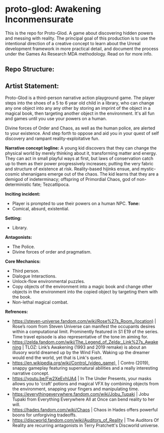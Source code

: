 # proto-glod: Awakening Inconmensurate

This is the repo for Proto-Glod. A game about discovering hidden powers and messing with reality. The principal goal of this production is to use the intentional direction of a creative concept to learn about the Unreal development framework in more practical detail, and document the process under the Games As Research MDA methodology. Read on for more info.

## Repo Structure:


## Artist Statement:

Proto-Glod is a third-person narrative action playground game. The player steps into the shoes of a 5 to 6 year old child in a library, who can change any one object into any any other by storing an imprint of the object in a magical book, then targeting another object in the environment. It's all fun and games until you use your powers on a human. 

Divine forces of Order and Chaos, as well as the human police, are alerted to your existence. And step forth to oppose and aid you in your quest of self discovery and rampant reality-exploitative fun.

**Narrative concept logline:** 
    A young kid discovers that they can change the physical world by merely thinking about it, transforming matter and energy. They can act in small playful ways at first, but laws of conservation catch up to them as their power progressively increases; putting the very fabric and structure of existence at risk. Reality-based hijinks ensue, and mystic-cosmic shenanigans emerge out of the chaos. The kid learns that they are a demigod of indeterminacy; offspring of Primordial Chaos, god of non-deterministic fate; Tezcatlipoca.

**Inciting incident:**
- Player is prompted to use their powers on a human NPC.
**Tone:** 
- Comical, absurd, existential.

**Setting:**
- Library.

**Antagonists:**
- The Police.
- Divine forces of order and pragmatism.

**Core Mechanics:** 
- Third person.
- Dialogue Interactions.
- Unlock-flow environmental puzzles.
- Copy objects of the environment into a magic book and change other objects in the environment into the copied object by targeting them with the book.
- Non-lethal magical combat.

**Refrences:**
- https://steven-universe.fandom.com/wiki/Rose%27s_Room_(location) | Rose’s room from Steven Universe can manifest the occupants desires within a computational limit. Prominently featured in S1 E19 of the series. Time travel episode is also representative of the tone im aiming for.
- https://zelda.fandom.com/wiki/The_Legend_of_Zelda:_Link%27s_Awakening | TLOZ: Link’s Awakening (1993 and 2019 remake) is about an illusory world dreamed up by the Wind Fish. Waking up the dreamer would end the world, yet that is Link's quest.
- https://en.wikipedia.org/wiki/Control_(video_game)  | Contro (2019), snappy gameplay featuring supernatural abilities and a really interesting narrative concept. 
- https://youtu.be/Fw2XeEvhUA4 | In The Under Presents, your masks allows you to 'craft' potions and magical VFX by combining objects from the environment, snapping your fingers and manipulating time.
- https://everythingeverywhere.fandom.com/wiki/Jobu_Tupaki | Jobu Tupaki from Everything Everywhere All at Once can bend reality to her will.
- https://hades.fandom.com/wiki/Chaos | Chaos in Hades offers powerful boons for unforgiving tradeoffs.
- https://discworld.fandom.com/wiki/Auditors_of_Reality | The Auditors Of Reality are recurring antagonists in Terry Pratchett's Discworld universe.
